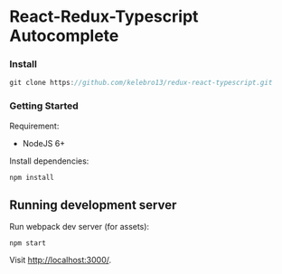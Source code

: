 # React-Redux-Typescript Autocomplete 

### Install

```js
git clone https://github.com/kelebro13/redux-react-typescript.git
```

### Getting Started

Requirement:

- NodeJS 6+

Install dependencies:

```
npm install
```

## Running development server

Run webpack dev server (for assets):

```
npm start
```

Visit [http://localhost:3000/](http://localhost:3000/).

